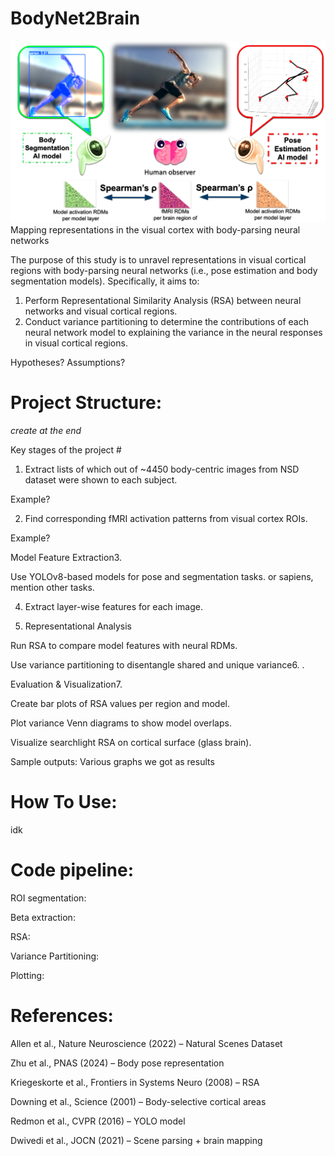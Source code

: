 # BodyNet2Brain
![Conceptual Framework](banner.png)
Mapping representations in the visual cortex with body-parsing neural networks

The purpose of this study is to unravel representations in visual cortical regions with body-parsing neural networks (i.e., pose estimation and body segmentation models). Specifically, it aims to:

1. Perform Representational Similarity Analysis (RSA) between neural networks and visual cortical regions.
2. Conduct variance partitioning to determine the contributions of each neural network model to explaining the variance in the neural responses in visual cortical regions.

Hypotheses? Assumptions?


 # Project Structure: 

*create at the end*


Key stages of the project #

1. Extract lists of which out of ~4450 body-centric images from NSD dataset were shown to each subject.

Example?


2. Find corresponding fMRI activation patterns from visual cortex ROIs.

Example?


Model Feature Extraction3. 

Use YOLOv8-based models for pose and segmentation tasks.
or sapiens, mention other tasks. 

4. Extract layer-wise features for each image.

5. Representational Analysis

Run RSA to compare model features with neural RDMs.

Use variance partitioning to disentangle shared and unique variance6. .

Evaluation & Visualization7. 

Create bar plots of RSA values per region and model.

Plot variance Venn diagrams to show model overlaps.

Visualize searchlight RSA on cortical surface (glass brain).


Sample outputs:
Various graphs we got as results


# How To Use:
idk


# Code pipeline:

ROI segmentation:


Beta extraction:


RSA:


Variance Partitioning:


Plotting:





 # References: 
Allen et al., Nature Neuroscience (2022) – Natural Scenes Dataset

Zhu et al., PNAS (2024) – Body pose representation

Kriegeskorte et al., Frontiers in Systems Neuro (2008) – RSA

Downing et al., Science (2001) – Body-selective cortical areas

Redmon et al., CVPR (2016) – YOLO model

Dwivedi et al., JOCN (2021) – Scene parsing + brain mapping

